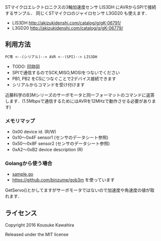 

STマイクロエレクトロニクスの3軸加速度センサ LIS3DH にAVRからSPIで接続するサンプル．
同じくSTマイクロのジャイロセンサ L3GD20 も使えます．


- LIS3DH http://akizukidenshi.com/catalog/g/gK-06791/
- L3GD20 http://akizukidenshi.com/catalog/g/gK-06779/

## 利用方法

```
PC等 <--(シリアル)--> AVR <--(SPI)--> LIS3DH
```

- TODO: 回路図
- SPIで通信するのでSCK,MISO,MOSIをつないでください
- PB1, PB2 をCSにつなぐことで2デバイス接続できます
- シリアルからコマンドを受け付けます

近藤科学のB3Mシリーズのサーボモータと同一フォーマットのコマンドに返答します．(1.5Mbpsで通信するためにはAVRを12MHzで動作させる必要があります)

### メモリマップ

- 0x00 device id. (R/W)
- 0x10～0x4F sensor1 (センサのデータシート参照)
- 0x50～0x8F sensor2 (センサのデータシート参照)
- 0xA2～0xB2 device description (R)


### Golangから使う場合

- [sample.go](sample.go)
- https://github.com/binzume/gob3m を使っています

GetServo()とかしてますがサーボモータではないので加速度や角速度の値が取れます．


## ライセンス

Copyright 2016 Kousuke Kawahira

Released under the MIT license

